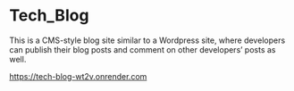 # Tech_Blog
This is a CMS-style blog site similar to a Wordpress site, where developers can publish their blog posts and comment on other developers’ posts as well.


https://tech-blog-wt2v.onrender.com